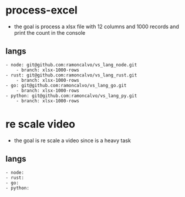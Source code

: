 
# process-excel
- the goal is process a xlsx file with 12 columns and 1000 records and print the count in the console
## langs
    - node: git@github.com:ramoncalvo/vs_lang_node.git
        - branch: xlsx-1000-rows
    - rust: git@github.com:ramoncalvo/vs_lang_rust.git
        - branch: xlsx-1000-rows
    - go: git@github.com:ramoncalvo/vs_lang_go.git
        - branch: xlsx-1000-rows
    - python: git@github.com:ramoncalvo/vs_lang_py.git
        - branch: xlsx-1000-rows



# re scale video
- the goal is re scale a video since is a heavy task
## langs
    - node:
    - rust:
    - go:
    - python:

